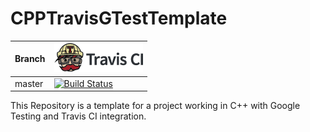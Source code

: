 # CPPTravisGTestTemplate

<!-- Add one for each branch you'd like checked when run -->
Branch|[![Travis CI logo](res/TravisCI.png)](https://travis-ci.org)
---|---
master|[![Build Status](https://travis-ci.com/CameronPodd/CPPTravisGTestTemplate.svg?token=XjT7oJU5EtYgVZsdH52D&branch=master)](https://travis-ci.com/CameronPodd/CPPTravisGTestTemplate)

This Repository is a template for a project working in C++ with Google Testing and Travis CI integration.  
